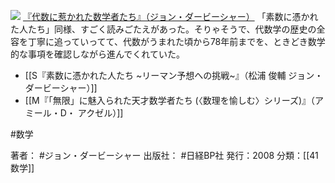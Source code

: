 [![](http://ecx.images-amazon.com/images/I/51fAdDbQjjL._SL160_.jpg)](http://www.amazon.co.jp/exec/obidos/ASIN/4822283542/choiyaki81-22/ref=nosim)
[『代数に惹かれた数学者たち』（ジョン・ダービーシャー）](http://www.amazon.co.jp/exec/obidos/ASIN/4822283542/choiyaki81-22/ref=nosim)
「素数に憑かれた人たち」同様、すごく読みごたえがあった。そりゃそうで、代数学の歴史の全容を丁寧に追っていってて、代数がうまれた頃から78年前までを、ときどき数学的な事項を確認しながら進んでくれていた。

- [[S『素数に憑かれた人たち ~リーマン予想への挑戦~』（松浦 俊輔 ジョン・ダービーシャー）]]
- [[M『「無限」に魅入られた天才数学者たち (〈数理を愉しむ〉シリーズ)』（アミール・D・ アクゼル）]]

#数学 

著者： #ジョン・ダービーシャー
出版社： #日経BP社
発行：2008
分類：[[41数学]]

